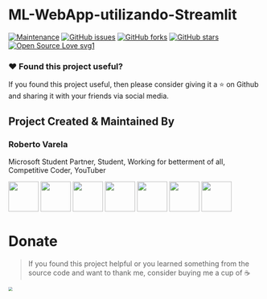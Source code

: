 # ML-WebApp-utilizando-Streamlit


[![Maintenance](https://img.shields.io/badge/Maintained%3F-yes-green.svg)](https://github.com/sagnik20/ML-WebApp-using-Streamlit/graphs/commit-activity) [![GitHub issues](https://img.shields.io/github/issues/sagnik20/ML-WebApp-using-Streamlit)](https://github.com/sagnik20/ML-WebApp-using-Streamlit/issues)
[![GitHub forks](https://img.shields.io/github/forks/sagnik20/ML-WebApp-using-Streamlit?style=social)](https://github.com/sagnik20/ML-WebApp-using-Streamlit/network) [![GitHub stars](https://img.shields.io/github/stars/sagnik20/ML-WebApp-using-Streamlit?style=social)](https://github.com/sagnik20/ML-WebApp-using-Streamlit/stargazers) [![Open Source Love svg1](https://badges.frapsoft.com/os/v1/open-source.svg?v=103)](https://github.com/ellerbrock/open-source-badges/)



### :heart: Found this project useful?

If you found this project useful, then please consider giving it a :star: on Github and sharing it with your friends via social media.

## Project Created & Maintained By

### Roberto Varela

Microsoft Student Partner, Student, Working for betterment of all, Competitive Coder, YouTuber

<a href="https://twitter.com/sagnik_20"><img src="https://github.com/tombryan/social-icon-font/blob/master/svg/twitter.svg?raw=true" width="60"></a>
<a href="https://www.linkedin.com/in/sagnik-chattopadhyaya/"><img src="https://github.com/tombryan/social-icon-font/blob/master/svg/linkedin.svg?raw=true" width="60"></a>
<a href="https://youtube.com/c/learnoverflow"><img src="https://github.com/tombryan/social-icon-font/blob/master/svg/youtube.svg?raw=true" width="60"></a>
<a href="https://medium.com/@meshagy18"><img src="https://github.com/shalinguyen/socialicious/blob/master/svg/icon_medium-sign.svg?raw=true" width="60"></a>
<a href="https://facebook.com/sagnik.chatterjee.9216"><img src="https://github.com/tombryan/social-icon-font/blob/master/svg/facebook.svg?raw=true" width="60"></a>
<a href="https://instagram.com/sagnik20"><img src="https://github.com/tombryan/social-icon-font/blob/master/svg/instagram.svg?raw=true" width="60"></a>
<a href="http://sagnikc.azurewebsites.net/"><img src="https://github.com/tombryan/social-icon-font/blob/master/svg/wordpress.svg?raw=true" width="60"></a>


# Donate

> If you found this project helpful or you learned something from the source code and want to thank me, consider buying me a cup of :coffee:
>
<a href="https://www.paypal.me/sagnik20/"><img src="https://github.com/slaterjohn/payment-logos/blob/master/Rounded%20Corners/PNG/medium/paypal%402x.png?raw=true" style="zoom:50%;"></a>
  
  
